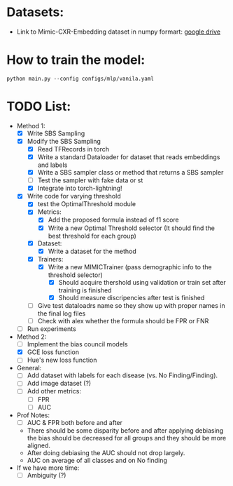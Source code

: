# Datasets:
- Link to Mimic-CXR-Embedding dataset in numpy formart: [google drive](https://drive.google.com/file/d/1q-dLbuhitcwJsrLKR09OSW6WOzIv4soi/view?usp=drive_link)

# How to train the model:

```
python main.py --config configs/mlp/vanila.yaml
```
# TODO List:
- Method 1:
    - [x] Write SBS Sampling 
    - [x] Modify the SBS Sampling 
        - [x] Read TFRecords in torch
        - [x] Write a standard Dataloader for dataset that reads embeddings and labels
        - [x] Write a SBS sampler class or method that returns a SBS sampler
        - [ ] Test the sampler with fake data or st
        - [x] Integrate into torch-lightning! 
    - [x] Write code for varying threshold  
        - [x] test the OptimalThreshold module
        - [x] Metrics:
            - [x] Add the proposed formula instead of f1 score
            - [x] Write a new Optimal Threshold selector (It should find the best threshold for each group)
        - [x] Dataset:
            - [x] Write a dataset for the method
        - [x] Trainers:
            - [x] Write a new MIMICTrainer (pass demographic info to the threshold selector)
                - [x] Should acquire thershold using validation or train set after training is finished
                - [x] Should measure discripencies after test is finished
        - [ ] Give test dataloadrs name so they show up with proper names in the final log files
        - [ ] Check with alex whether the formula should be FPR or FNR
    - [ ] Run experiments
- Method 2:
    - [ ] Implement the bias council models  
    - [x] GCE loss function
    - [ ] Hue's new loss function 
- General:
    - [ ] Add dataset with labels for each disease (vs. No Finding/Finding). 
    - [ ] Add image dataset (?)  
    - [ ] Add other metrics:
        - [ ] FPR 
        - [ ] AUC 
- Prof Notes:
     - [ ] AUC & FPR both before and after 
     - There should be some disparity before and after applying debiasing the bias should be decreased for all groups and they should be more aligned. 
     - After doing debiasing the AUC should not drop largely. 
     - AUC on average of all classes and on No finding
- If we have more time:
    - [ ] Ambiguity (?)